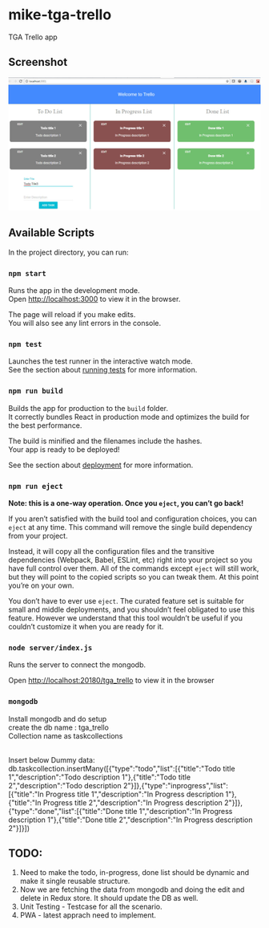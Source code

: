 # mike-tga-trello
TGA Trello app

## Screenshot
![alt text](https://github.com/michaelpackiyaraj/mike-tga-trello/blob/master/screenshot.jpg)

## Available Scripts

In the project directory, you can run:

### `npm start`

Runs the app in the development mode.<br>
Open [http://localhost:3000](http://localhost:3000) to view it in the browser.

The page will reload if you make edits.<br>
You will also see any lint errors in the console.

### `npm test`

Launches the test runner in the interactive watch mode.<br>
See the section about [running tests](#running-tests) for more information.

### `npm run build`

Builds the app for production to the `build` folder.<br>
It correctly bundles React in production mode and optimizes the build for the best performance.

The build is minified and the filenames include the hashes.<br>
Your app is ready to be deployed!

See the section about [deployment](#deployment) for more information.

### `npm run eject`

**Note: this is a one-way operation. Once you `eject`, you can’t go back!**

If you aren’t satisfied with the build tool and configuration choices, you can `eject` at any time. This command will remove the single build dependency from your project.

Instead, it will copy all the configuration files and the transitive dependencies (Webpack, Babel, ESLint, etc) right into your project so you have full control over them. All of the commands except `eject` will still work, but they will point to the copied scripts so you can tweak them. At this point you’re on your own.

You don’t have to ever use `eject`. The curated feature set is suitable for small and middle deployments, and you shouldn’t feel obligated to use this feature. However we understand that this tool wouldn’t be useful if you couldn’t customize it when you are ready for it.


### `node server/index.js`

Runs the server to connect the mongodb.<br>

Open [http://localhost:20180/tga_trello](http://localhost:2018/tga_trello) to view it in the browser<br>

### `mongodb`

Install mongodb and do setup<br>
create the db name : tga_trello<br>
Collection name as taskcollections<br><br>

Insert below Dummy data:<br>
db.taskcollection.insertMany([{"type":"todo","list":[{"title":"Todo title 1","description":"Todo description 1"},{"title":"Todo title 2","description":"Todo description 2"}]},{"type":"inprogress","list":[{"title":"In Progress title 1","description":"In Progress description 1"},{"title":"In Progress title 2","description":"In Progress description 2"}]},{"type":"done","list":[{"title":"Done title 1","description":"In Progress description 1"},{"title":"Done title 2","description":"In Progress description 2"}]}])

## TODO:
1. Need to make the todo, in-progress, done list should be dynamic and make it single reusable structure.
2. Now we are fetching the data from mongodb and doing the edit and delete in Redux store. It should update the DB as well.
3. Unit Testing - Testcase for all the scenario.
4. PWA - latest apprach need to implement.

